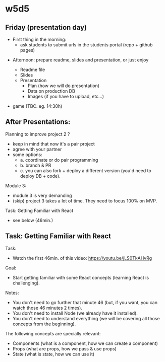 

# w5d5


## Friday (presentation day)


- First thing in the morning: 
  - ask students to submit urls in the students portal (repo + github pages)


<!-- 
  Code Freeze. 
  
  Avoid:
  
  https://thecodinglove.com/when-we-add-one-last-feature-before-the-demo 

-->


- Afternoon: prepare readme, slides and presentation, or just enjoy
  - Readme file
  - Slides
  - Presentation
    - Plan (how we will do presentation)
    - Data on production DB
    - Images (if you have to upload, etc...)


- game (TBC. eg. 14:30h)





## After Presentations:

Planning to improve project 2 ?
- keep in mind that now it's a pair project
- agree with your partner
- some options:
  - a. coordinate or do pair programming
  - b. branch & PR
  - c. you can also fork + deploy a different version (you'd need to deploy DB + code).


Module 3:
  - module 3 is very demanding
  - (skip) project 3 takes a lot of time. They need to focus 100% on MVP.



Task: Getting Familiar with React
- see below (46min.)





## Task: Getting Familiar with React


<!--

@Luis

feb 2023: i've added a unit on w7d1.

-->


Task: 
  - Watch the first 46min. of this video: https://youtu.be/jLS0TkAHvRg

Goal: 
  - Start getting familiar with some React concepts (learning React is challenging).

Notes:
  - You don't need to go further that minute 46 (but, if you want, you can watch those 46 minutes 2 times).
  - You don't need to install Node (we already have it installed).
  - You don't need to understand everything (we will be covering all those concepts from the beginning).


The following concepts are specially relevant:
  - Components (what is a component, how we can create a component)
  - Props (what are props, how we pass & use props)
  - State (what is state, how we can use it)




<!-- 

Other alternatives / bonus:

- React Tutorial for Beginners - Programming with Mosh (2h 25min)
  https://www.youtube.com/watch?v=Ke90Tje7VS0

- Codevolution (https://www.youtube.com/playlist?list=PLC3y8-rFHvwgg3vaYJgHGnModB54rxOk3)


 -->

